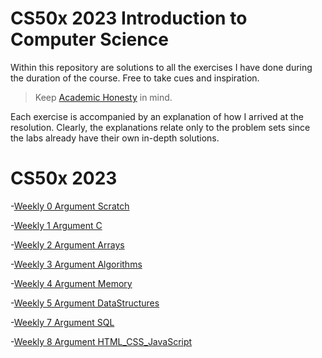 # CS50x 2023 Introduction to Computer Science

Within this repository are solutions to all the exercises I have done during the duration of the course.
Free to take cues and inspiration.

> Keep [Academic Honesty](https://cs50.harvard.edu/x/2023/honesty/) in mind.

Each exercise is accompanied by an explanation of how I arrived at the resolution.
Clearly, the explanations relate only to the problem sets since the labs already have their own in-depth solutions.

# CS50x 2023

-[Weekly 0 Argument Scratch](https://github.com/Fechuli/CS50x_2023_Introduction_to_Computer_Science/tree/main/Weekly_0_Scratch)

-[Weekly 1 Argument C](https://github.com/Fechuli/CS50x_2023_Introduction_to_Computer_Science/tree/main/Weekly_1_C)

-[Weekly 2 Argument Arrays](https://github.com/Fechuli/CS50x_2023_Introduction_to_Computer_Science/tree/main/Weekly_2_Arrays)

-[Weekly 3 Argument Algorithms](https://github.com/Fechuli/CS50x_2023_Introduction_to_Computer_Science/tree/main/Weekly_3_Algorithms)

-[Weekly 4 Argument Memory](https://github.com/Fechuli/CS50x_2023_Introduction_to_Computer_Science/tree/main/Weekly_4_Memory)

-[Weekly 5 Argument DataStructures](https://github.com/Fechuli/CS50x_2023_Introduction_to_Computer_Science/tree/main/Weekly_5_DataStructures)

-[Weekly 7 Argument SQL](https://github.com/Fechuli/CS50x_2023_Introduction_to_Computer_Science/tree/main/Weekly_7_SQL)

-[Weekly 8 Argument HTML_CSS_JavaScript](https://github.com/Fechuli/CS50x_2023_Introduction_to_Computer_Science/tree/main/Weekly_8_HTML_CSS_JavaScript)
